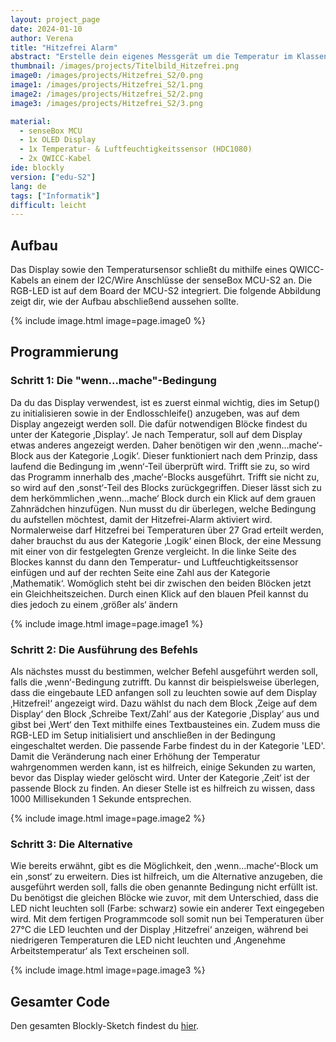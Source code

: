 ```yaml
---
layout: project_page
date: 2024-01-10
author: Verena
title: "Hitzefrei Alarm"
abstract: "Erstelle dein eigenes Messgerät um die Temperatur im Klassenraum zu überwachen."
thumbnail: /images/projects/Titelbild_Hitzefrei.png
image0: /images/projects/Hitzefrei_S2/0.png
image1: /images/projects/Hitzefrei_S2/1.png
image2: /images/projects/Hitzefrei_S2/2.png
image3: /images/projects/Hitzefrei_S2/3.png

material:
  - senseBox MCU
  - 1x OLED Display
  - 1x Temperatur- & Luftfeuchtigkeitssensor (HDC1080)
  - 2x QWICC-Kabel
ide: blockly
version: ["edu-S2"]
lang: de
tags: ["Informatik"]
difficult: leicht
---
```


## Aufbau

Das Display sowie den Temperatursensor schließt du mithilfe eines QWICC-Kabels an einem der I2C/Wire Anschlüsse der senseBox MCU-S2 an. Die RGB-LED ist auf dem Board der MCU-S2 integriert. Die folgende Abbildung zeigt dir, wie der Aufbau abschließend aussehen sollte.

{% include image.html image=page.image0 %}

## Programmierung

### Schritt 1: Die "wenn...mache"-Bedingung

Da du das Display verwendest, ist es zuerst einmal wichtig, dies im Setup() zu initialisieren sowie in der Endlosschleife() anzugeben, was auf dem Display angezeigt werden soll. Die dafür notwendigen Blöcke findest du unter der Kategorie ‚Display‘. Je nach Temperatur, soll auf dem Display etwas anderes angezeigt werden. Daher benötigen wir den ‚wenn…mache‘-Block aus der Kategorie ‚Logik‘. Dieser funktioniert nach dem Prinzip, dass laufend die Bedingung im ‚wenn‘-Teil überprüft wird. Trifft sie zu, so wird das Programm innerhalb des ‚mache‘-Blocks ausgeführt. Trifft sie nicht zu, so wird auf den ‚sonst‘-Teil des Blocks zurückgegriffen. Dieser lässt sich zu dem herkömmlichen ‚wenn…mache‘ Block durch ein Klick auf dem grauen Zahnrädchen hinzufügen.
Nun musst du dir überlegen, welche Bedingung du aufstellen möchtest, damit der Hitzefrei-Alarm aktiviert wird. Normalerweise darf Hitzefrei bei Temperaturen über 27 Grad erteilt werden, daher brauchst du aus der Kategorie ‚Logik‘ einen Block, der eine Messung mit einer von dir festgelegten Grenze vergleicht. In die linke Seite des Blockes kannst du dann den Temperatur- und Luftfeuchtigkeitssensor einfügen und auf der rechten Seite eine Zahl aus der Kategorie ‚Mathematik‘. Womöglich steht bei dir zwischen den beiden Blöcken jetzt ein Gleichheitszeichen. Durch einen Klick auf den blauen Pfeil kannst du dies jedoch zu einem ‚größer als‘ ändern

{% include image.html image=page.image1 %}

### Schritt 2: Die Ausführung des Befehls

Als nächstes musst du bestimmen, welcher Befehl ausgeführt werden soll, falls die ‚wenn‘-Bedingung zutrifft. Du kannst dir beispielsweise überlegen, dass die eingebaute LED anfangen soll zu leuchten sowie auf dem Display ‚Hitzefrei!‘ angezeigt wird. Dazu wählst du nach dem Block ‚Zeige auf dem Display‘ den Block ‚Schreibe Text/Zahl‘ aus der Kategorie ‚Display‘ aus und gibst bei ‚Wert‘ den Text mithilfe eines Textbausteines ein. Zudem muss die RGB-LED im Setup initialisiert und anschließen in der Bedingung eingeschaltet werden. Die passende Farbe findest du in der Kategorie 'LED'. Damit die Veränderung nach einer Erhöhung der Temperatur wahrgenommen werden kann, ist es hilfreich, einige Sekunden zu warten, bevor das Display wieder gelöscht wird. Unter der Kategorie ‚Zeit‘ ist der passende Block zu finden. An dieser Stelle ist es hilfreich zu wissen, dass 1000 Millisekunden 1 Sekunde entsprechen.

{% include image.html image=page.image2 %}

### Schritt 3: Die Alternative

Wie bereits erwähnt, gibt es die Möglichkeit, den ‚wenn…mache‘-Block um ein ‚sonst‘ zu erweitern. Dies ist hilfreich, um die Alternative anzugeben, die ausgeführt werden soll, falls die oben genannte Bedingung nicht erfüllt ist. Du benötigst die gleichen Blöcke wie zuvor, mit dem Unterschied, dass die LED nicht leuchten soll (Farbe: schwarz) sowie ein anderer Text eingegeben wird.
Mit dem fertigen Programmcode soll somit nun bei Temperaturen über 27°C die LED leuchten und der Display ‚Hitzefrei‘ anzeigen, während bei niedrigeren Temperaturen die LED nicht leuchten und ‚Angenehme Arbeitstemperatur‘ als Text erscheinen soll.

{% include image.html image=page.image3 %}

## Gesamter Code

Den gesamten Blockly-Sketch findest du [hier](https://blockly.sensebox.de/gallery/63b6c8c3d2853f0013b1da67). 
